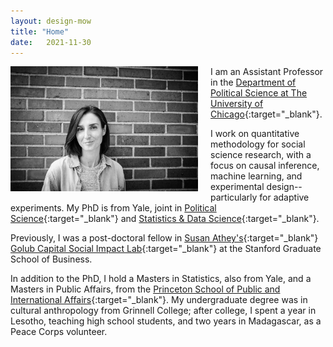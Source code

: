 ```yaml
---
layout: design-mow
title: "Home"
date:   2021-11-30
---
```

<img style="float: left; width: 300px; margin: 0 20px 10px 0" src="/assets/molly_brick_2021.jpg" alt="photo" />

I am an Assistant Professor in the [Department of Political Science at The University of Chicago](https://political-science.uchicago.edu/){:target="_blank"}. 

I work on quantitative methodology for social science research, with a focus on causal inference, machine learning, and experimental design--particularly for adaptive experiments. My PhD is from Yale, joint in [Political Science](http://politicalscience.yale.edu/){:target="_blank"} and [Statistics & Data Science](http://statistics.yale.edu/){:target="_blank"}. 

Previously, I was a post-doctoral fellow in [Susan Athey's](https://athey.people.stanford.edu/){:target="_blank"} [Golub Capital Social Impact Lab](https://www.gsb.stanford.edu/faculty-research/centers-initiatives/sil){:target="_blank"} at the Stanford Graduate School of Business. 

In addition to the PhD, I hold a Masters in Statistics, also from Yale, and a Masters in Public Affairs, from the [Princeton School of Public and International Affairs](https://spia.princeton.edu/){:target="_blank"}. My undergraduate degree was in cultural anthropology from Grinnell College; after college, I spent a year in Lesotho, teaching high school students, and two years in Madagascar, as a Peace Corps volunteer. 